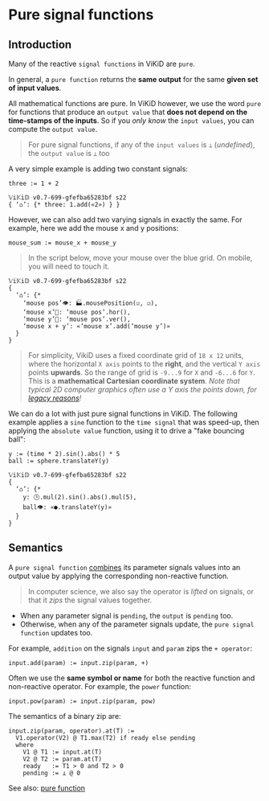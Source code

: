 # Pure signal functions
## Introduction
Many of the reactive `signal functions` in ViKiD are `pure`. 

In general, a `pure function` returns the __same output__ for the same __given set of input values__.

All mathematical functions are pure. In ViKiD however, we use the word `pure` for functions that produce an `output value` that __does not depend on the time-stamps of the inputs__. So if you _only know_ the `input values`, you can compute the `output value`.

> For pure signal functions, if any of the `input values` is `⊥` (_undefined_), the `output value` is `⊥` too

A very simple example is adding two constant signals:

```pseudo
three := 1 + 2
```

```vikid-script
𝕍i𝕂i𝔻 v0.7-699-gfefba65283bf s22
{ ‘⌂’: {* three: 1.add(«2») } }
```

However, we can also add two varying signals in exactly the same. For example, here we add the mouse x and y positions:
```pseudo
mouse_sum := mouse_x + mouse_y
```

> In the script below, move your mouse over the blue grid. On mobile, you will need to touch it.

```vikid-script
𝕍i𝕂i𝔻 v0.7-699-gfefba65283bf s22
{ 
  ‘⌂’: {* 
    ‘mouse pos’👁: 🏭.mousePosition(☑, ☑),
    ‘mouse x’📡: ‘mouse pos’.hor(),
    ‘mouse y’📡: ‘mouse pos’.ver(),
    ‘mouse x + y’: «‘mouse x’.add(‘mouse y’)»
  }
}
```

> For simplicity, VikiD uses a fixed coordinate grid of `18 x 12` units, where the horizontal `X axis` points to the __right__, and the vertical `Y axis` points __upwards__. So the range of grid is `-9...9` for `X` and `-6...6` for `Y`. This is a __mathematical Cartesian coordinate system__. _Note that typical 2D computer graphics often use a Y axis the points down, for [legacy reasons](https://gamedev.stackexchange.com/questions/83570/why-is-the-origin-in-computer-graphics-coordinates-at-the-top-left)!_

We can do a lot with just pure signal functions in ViKiD. The following example applies a `sine` function to the `time signal` that was speed-up, then applying the `absolute value` function, using it to drive a "fake bouncing ball":

```pseudo
y := (time * 2).sin().abs() * 5
ball := sphere.translateY(y)
```

```vikid-script
𝕍i𝕂i𝔻 v0.7-699-gfefba65283bf s22
{ 
  ‘⌂’: {* 
    y: 🕒.mul(2).sin().abs().mul(5),
    ball👁: «●.translateY(y)»
  }
}
```


## Semantics

A `pure signal function` [combines](https://reactivex.io/documentation/operators/combinelatest.html) its parameter signals values into an output value by applying the corresponding non-reactive function. 

> In computer science, we also say the operator is _lifted_ on signals, or that it _zips_ the signal values together.

- When any parameter signal is `pending`, the `output` is `pending` too.
- Otherwise, when any of the parameter signals update, the `pure signal function` updates too.

For example, `addition` on the signals `input` and `param` zips the `+ operator`:

```pseudo
input.add(param) := input.zip(param, +)
```

Often we use the __same symbol or name__ for both the reactive function and non-reactive operator. For example, the `power` function:

```pseudo
input.pow(param) := input.zip(param, pow)
```

The semantics of a binary zip are:

```pseudo
input.zip(param, operator).at(T) := 
  V1.operator(V2) @ T1.max(T2) if ready else pending
  where 
    V1 @ T1 := input.at(T)
    V2 @ T2 := param.at(T)
    ready   := T1 > 0 and T2 > 0
    pending := ⊥ @ 0
```

See also: [pure function](https://en.wikipedia.org/wiki/Pure_function)

